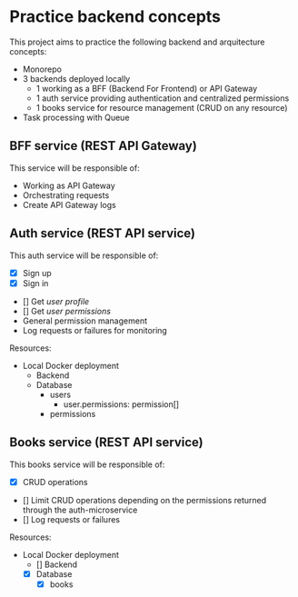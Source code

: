 # Practice backend concepts

This project aims to practice the following backend and arquitecture concepts:

- Monorepo
- 3 backends deployed locally
  - 1 working as a BFF (Backend For Frontend) or API Gateway
  - 1 auth service providing authentication and centralized permissions
  - 1 books service for resource management (CRUD on any resource)
- Task processing with Queue

## BFF service (REST API Gateway)

This service will be responsible of:

- Working as API Gateway
- Orchestrating requests
- Create API Gateway logs

## Auth service (REST API service)

This auth service will be responsible of:

- [x] Sign up
- [X] Sign in
- [] Get *user profile*
- [] Get *user permissions*
- General permission management
- Log requests or failures for monitoring

Resources:
- Local Docker deployment
  - Backend
  - Database
    - users
      - user.permissions: permission\[\]
    - permissions

## Books service (REST API service)

This books service will be responsible of:

- [x] CRUD operations
- [] Limit CRUD operations depending on the permissions returned through the auth-microservice
- [] Log requests or failures

Resources:
- Local Docker deployment
  - [] Backend
  - [x] Database
    - [x] books
